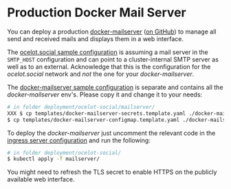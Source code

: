 # Production Docker Mail Server

You can deploy a production [docker-mailserver](https://tvi.al/simple-mail-server-with-docker/) ([on GitHub](https://github.com/tomav/docker-mailserver)) to manage all send and received mails and displays them in a web interface.

The [ocelot.social sample configuration](../templates/configmap.template.yaml) is assuming a mail server in the `SMTP_HOST` configuration and can point to a cluster-internal SMTP server as well as to an external.
Acknowledge that this is the configuration for the *ocelot.social* network and *not* the one for your *docker-mailserver*.

The [docker-mailserver sample configuration](./templates/docker-mailserver-configmap.template.yaml) is separate and contains all the *docker-mailserver* env's. Please copy it and change it to your needs:

```bash
# in folder deployment/ocelot-social/mailserver/
XXX $ cp templates/docker-mailserver-secrets.template.yaml ./docker-mailserver-secrets.yaml
$ cp templates/docker-mailserver-configmap.template.yaml ./docker-mailserver-configmap.yaml
```

To deploy the *docker-mailserver* just uncomment the relevant code in the
[ingress server configuration](../../digital-ocean/https/templates/ingress.template.yaml) and
run the following:

```bash
# in folder deployment/ocelot-social/
$ kubectl apply -f mailserver/
```

You might need to refresh the TLS secret to enable HTTPS on the publicly available web interface.

